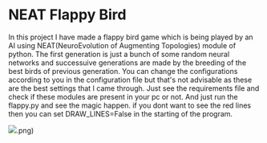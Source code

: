 # NEAT Flappy Bird
In this project I have made a flappy bird game which is being played by an AI using NEAT(NeuroEvolution of Augmenting Topologies) module of python.
The first generation is just a bunch of some random neural networks and successuive generations are made by the breeding of the best birds of previous generation.
You can change the configurations according to you in the configuration file but that's not advisable as these are the best settings that I came through.
Just see the requirements file and check if these modules are present in your pc or not.
And just run the flappy.py and see the magic happen.
if you dont want to see the red lines then you can set DRAW_LINES=False in the starting of the program.

![](s1).png)
